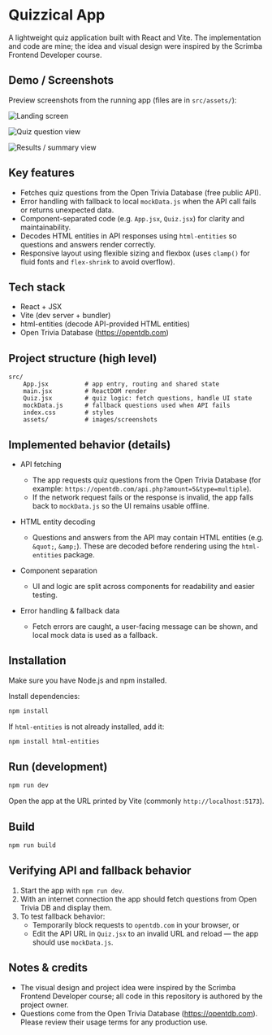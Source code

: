 # Quizzical App

A lightweight quiz application built with React and Vite. The implementation and code are mine; the idea and visual design were inspired by the Scrimba Frontend Developer course.

## Demo / Screenshots
Preview screenshots from the running app (files are in `src/assets/`):

![Landing screen](src/assets/Screenshot%202025-09-05%20141157.png)

![Quiz question view](src/assets/Screenshot%202025-09-05%20141230.png)

![Results / summary view](src/assets/Screenshot%202025-09-05%20141258.png)

## Key features
- Fetches quiz questions from the Open Trivia Database (free public API).
- Error handling with fallback to local `mockData.js` when the API call fails or returns unexpected data.
- Component-separated code (e.g. `App.jsx`, `Quiz.jsx`) for clarity and maintainability.
- Decodes HTML entities in API responses using `html-entities` so questions and answers render correctly.
- Responsive layout using flexible sizing and flexbox (uses `clamp()` for fluid fonts and `flex-shrink` to avoid overflow).

## Tech stack
- React + JSX
- Vite (dev server + bundler)
- html-entities (decode API-provided HTML entities)
- Open Trivia Database (https://opentdb.com)

## Project structure (high level)
```
src/
	App.jsx          # app entry, routing and shared state
	main.jsx         # ReactDOM render
	Quiz.jsx         # quiz logic: fetch questions, handle UI state
	mockData.js      # fallback questions used when API fails
	index.css        # styles
	assets/          # images/screenshots
```

## Implemented behavior (details)

- API fetching
	- The app requests quiz questions from the Open Trivia Database (for example: `https://opentdb.com/api.php?amount=5&type=multiple`).
	- If the network request fails or the response is invalid, the app falls back to `mockData.js` so the UI remains usable offline.

- HTML entity decoding
	- Questions and answers from the API may contain HTML entities (e.g. `&quot;`, `&amp;`). These are decoded before rendering using the `html-entities` package.

- Component separation
	- UI and logic are split across components for readability and easier testing.

- Error handling & fallback data
	- Fetch errors are caught, a user-facing message can be shown, and local mock data is used as a fallback.

## Installation
Make sure you have Node.js and npm installed.

Install dependencies:

```bash
npm install
```

If `html-entities` is not already installed, add it:

```bash
npm install html-entities
```

## Run (development)

```bash
npm run dev
```

Open the app at the URL printed by Vite (commonly `http://localhost:5173`).

## Build

```bash
npm run build
```

## Verifying API and fallback behavior
1. Start the app with `npm run dev`.
2. With an internet connection the app should fetch questions from Open Trivia DB and display them.
3. To test fallback behavior:
	 - Temporarily block requests to `opentdb.com` in your browser, or
	 - Edit the API URL in `Quiz.jsx` to an invalid URL and reload — the app should use `mockData.js`.

## Notes & credits
- The visual design and project idea were inspired by the Scrimba Frontend Developer course; all code in this repository is authored by the project owner.
- Questions come from the Open Trivia Database (https://opentdb.com). Please review their usage terms for any production use.
